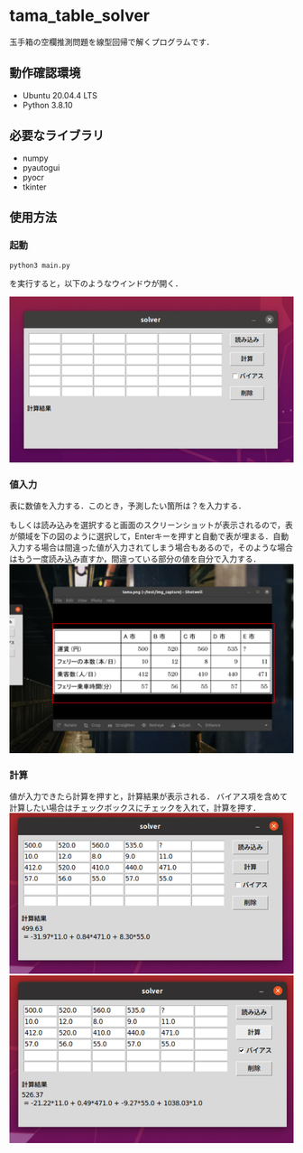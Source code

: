 # tama_table_solver
玉手箱の空欄推測問題を線型回帰で解くプログラムです．

## 動作確認環境
- Ubuntu 20.04.4 LTS
- Python 3.8.10

## 必要なライブラリ
- numpy
- pyautogui
- pyocr
- tkinter

## 使用方法
### 起動
```
python3 main.py
```
を実行すると，以下のようなウインドウが開く．

<img width="600" src="img/gui.png">

### 値入力
表に数値を入力する．このとき，予測したい箇所は？を入力する．

もしくは読み込みを選択すると画面のスクリーンショットが表示されるので，表が領域を下の図のように選択して，Enterキーを押すと自動で表が埋まる．自動入力する場合は間違った値が入力されてしまう場合もあるので，そのような場合はもう一度読み込み直すか，間違っている部分の値を自分で入力する．
<img width="600" src="img/select.png">

### 計算
値が入力できたら計算を押すと，計算結果が表示される．
バイアス項を含めて計算したい場合はチェックボックスにチェックを入れて，計算を押す．
<img width="600" src="img/result.png"><img width="600" src="img/result2.png">